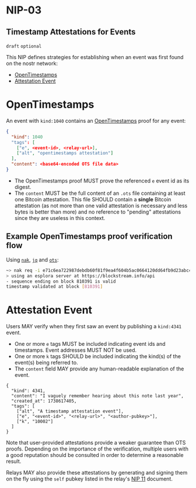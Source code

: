 NIP-03
======

Timestamp Attestations for Events
---------------------------------

`draft` `optional`

This NIP defines strategies for establishing when an event was first found on the nostr network:

- [OpenTimestamps](#opentimestamps)
- [Attestation Event](#attestation-event)

# OpenTimestamps

An event with `kind:1040` contains an [OpenTimestamps](https://opentimestamps.org/) proof for any event:

```json
{
  "kind": 1040
  "tags": [
    ["e", <event-id>, <relay-url>],
    ["alt", "opentimestamps attestation"]
  ],
  "content": <base64-encoded OTS file data>
}
```

- The OpenTimestamps proof MUST prove the referenced `e` event id as its digest.
- The `content` MUST be the full content of an `.ots` file containing at least one Bitcoin attestation. This file SHOULD contain a **single** Bitcoin attestation (as not more than one valid attestation is necessary and less bytes is better than more) and no reference to "pending" attestations since they are useless in this context.

## Example OpenTimestamps proof verification flow

Using [`nak`](https://github.com/fiatjaf/nak), [`jq`](https://jqlang.github.io/jq/) and [`ots`](https://github.com/fiatjaf/ots):

```bash
~> nak req -i e71c6ea722987debdb60f81f9ea4f604b5ac0664120dd64fb9d23abc4ec7c323 wss://nostr-pub.wellorder.net | jq -r .content | ots verify
> using an esplora server at https://blockstream.info/api
- sequence ending on block 810391 is valid
timestamp validated at block [810391]
```

# Attestation Event

Users MAY verify when they first saw an event by publishing a `kind:4341` event.

- One or more `e` tags MUST be included indicating event ids and timestamps. Event addresses MUST NOT be used.
- One or more `k` tags SHOULD be included indicating the kind(s) of the event(s) being referred to.
- The `content` field MAY provide any human-readable explanation of the event.

```jsonc
{
  "kind": 4341,
  "content": "I vaguely remember hearing about this note last year",
  "created_at": 1738617405,
  "tags": [
    ["alt", "A timestamp attestation event"],
    ["e", "<event-id>", "<relay-url>", "<author-pubkey>"],
    ["k", "10002"]
  ]
}
```

Note that user-provided attestations provide a weaker guarantee than OTS proofs. Depending on the importance of the verification, multiple users with a good reputation should be consulted in order to determine a reasonable result.

Relays MAY also provide these attestations by generating and signing them on the fly using the `self` pubkey listed in the relay's [NIP 11](./11.md) document.
